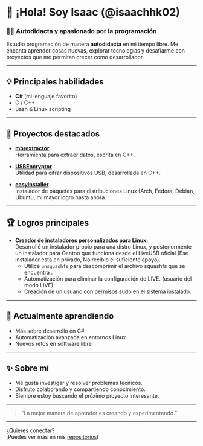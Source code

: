 # 👋 ¡Hola! Soy Isaac (@isaachhk02)

### 🧑‍💻 Autodidacta y apasionado por la programación

Estudio programación de manera **autodidacta** en mi tiempo libre. Me encanta aprender cosas nuevas, explorar tecnologías y desafiarme con proyectos que me permitan crecer como desarrollador.

---

## 💡 Principales habilidades

- **C#** (mi lenguaje favorito)
- C / C++
- Bash & Linux scripting

---

## 🚀 Proyectos destacados

- [**mbrextractor**](https://github.com/isaachhk02/mbrextractor)  
  Herramienta para extraer datos, escrita en C++.

- [**USBEncryptor**](https://github.com/isaachhk02/USBEncryptor)  
  Utilidad para cifrar dispositivos USB, desarrollada en C++.

- [**easyinstaller**](https://github.com/isaachhk02/easyinstaller)  
  Instalador de paquetes para distribuciones Linux (Arch, Fedora, Debian, Ubuntu, mi mayor logro hasta ahora.

---

## 🏆 Logros principales

- **Creador de instaladores personalizados para Linux:**  
  Desarrollé un instalador propio para una distro Linux, y posteriormente un instalador para Gentoo que funciona desde el LiveUSB oficial (Ese instalador esta en privado, No recibio el suficiente apoyo).  
  - Utilicé `unsquashfs` para descomprimir el archivo squashfs que se encuentra .
  - Automatización para eliminar la configuración de LIVE. (usuario del modo LIVE)
  - Creación de un usuario con permisos sudo en el sistema instalado.

---

## 🔭 Actualmente aprendiendo

- Más sobre desarrollo en C#
- Automatización avanzada en entornos Linux
- Nuevos retos en software libre

---

## ✨ Sobre mí

- Me gusta investigar y resolver problemas técnicos.
- Disfruto colaborando y compartiendo conocimiento.
- Siempre estoy buscando el próximo proyecto interesante.

---

> “La mejor manera de aprender es creando y experimentando.”

---

¿Quieres conectar?  
¡Puedes ver más en mis [repositorios](https://github.com/isaachhk02?tab=repositories)!

